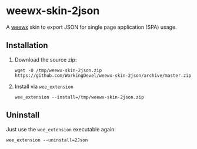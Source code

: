 # weewx-skin-2json

A [weewx](https://github.com/weewx/weewx) skin to export JSON for single page application (SPA) usage.


## Installation

1. Download the source zip:
    ```shell script
    wget -O /tmp/weewx-skin-2json.zip https://github.com/WorkingDevel/weewx-skin-2json/archive/master.zip
    ```
2. Install via `wee_extension`
    ```shell script
    wee_extension --install=/tmp/weewx-skin-2json.zip
    ```

## Uninstall

Just use the `wee_extension` executable again:
```shell script
wee_extension --uninstall=2Json
```

